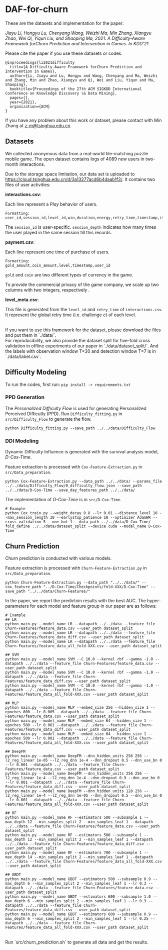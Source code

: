 # DAF-for-churn
These are the datasets and implementation for the paper:

*Jiayu Li, Hongyu Lu, Chenyang Wang, Weizhi Ma, Min Zhang, Xiangyu Zhao, Wei Qi, Yiqun Liu, and Shaoping Ma, 2021. A Difficulty-Aware Framework forChurn Prediction and Intervention in Games. In KDD'21.*

Please cite the paper if you use these datasets or codes.

```
@inproceedings{li2021difficulty
  title={A Difficulty-Aware Framework forChurn Prediction and Intervention in Games},
  author={Li, Jiayu and Lu, Hongyu and Wang, Chenyang and Ma, Weizhi and Zhang, Min and Zhao, Xiangyu and Qi, Wei and Liu, Yiqun and Ma, Shaoping},
  booktitle={Proceedings of the 27th ACM SIGKDD International Conference on Knowledge Discovery \& Data Mining},
  pages={},
  year={2021},
  organization={ACM}
}
```
If you have any problem about this work or dataset, please contact with Min Zhang at z-m@tsinghua.edu.cn.

## Datasets
We collected anonymous data from a real-world tile-matching puzzle mobile game. The open dataset contains logs of 4089 new users in two-month interactions.

Due to the storage space limitation, our data set is uploaded to https://cloud.tsinghua.edu.cn/d/3a13277acd6b4daab1f3/.
It contains two files of user activities:

**interactions.csv**:

Each line represent a *Play* behavior of users.
```
Formatting:
user_id,session_id,level_id,win,duration,energy,retry_time,timestamp,item_all,session_depth,time
```
The `session_id` is user-specific. `session_depth` indicates how many times the user played in the same session till this records.

**payment.csv**:

Each line represent one time of purchase of users.
```
Formatting:
gold_amount,coin_amount,level,timestamp,user_id 
```
`gold` and `coin` are two different types of currency in the game. 

To provide the commercial privacy of the game company, we scale up two columns with two integers, respectively .

**level_meta.csv**:

This file is generated from the `level_id` and `retry_time` of `interactions.csv`. 
It represent the global retry time (i.e. challenge *c*) of each level. 

<br/>
If you want to use this framework for the dataset, please download the files and put them in `./data/`.
<br/>
For reproducibility, we also provide the dataset split for five-fold cross validation in offline experiments of our paper in `./data/dataset_split/`.
And the labels with observation window T=30 and detection window T=7 is in `./data/label.csv`.


## Difficulty Modeling

To run the codes, first run: `pip install -r requirements.txt`

### PPD Generation
The *Personalized Difficulty Flow* is used for generating Personalized Perceived Difficutly (PPD). Run `Difficulty_fitting.py` in `src/Difficulty_Flow` to generate the flow.

```
python Difficulty_fitting.py --save_path ../../data/Difficulty_Flow
```

### DDI Modeling
Dynamic Difficulty Influence is generated with the survival analysis model, *D-Cox-Time*. 

Feature extraction is processed with `Cox-Feature-Extraction.py` in `src/Data_preparation`.
```
python Cox-Feature-Extraction.py --data_path ../../data/ --params_file ../../data/Difficulty_Flow/0_difficulty_flow.json --save_path ../../data/D-Cox-Time --save_day_features_path ../../data/
```

The implementation of *D-Cox-Time* is in `src/D-Cox-Time`.
```
# Example
python Cox_train.py --weight_decay 0.8 --lr 0.01 --distance_level 10 --max_session_length 30 --earlystop_patience 10 --optimizer AdamWR --cross_validation 5 --one_hot 1 --data_path ../../data/D-Cox-Time/ --fold_define ../../data/dataset_split --device cuda --model_name D-Cox-Time
```


## Churn Prediction

Churn prediction is conducted with various models.

Feature extraction is processed with `Churn-Feature-Extraction.py` in `src/Data_preparation`.
```
python Churn-Feature-Extraction.py --data_path "../../data/" --cox_feature_path "../D-Cox-Time/Checkpoints/fold-XXX/D-Cox-Time" --save_path "../../data/Churn-Features/"
```

In the paper, we report the predictoin results with the best AUC. The hyper-parameters for each model and feature group in our paper are as follows:
```
# Example
## LR
python main.py --model_name LR --datapath ../../data --feature_file Churn-Features/feature_data.csv --user_path dataset_split
python main.py --model_name LR --datapath ../../data --feature_file Churn-Features/feature_data_diff.csv --user_path dataset_split
python main.py --model_name LR --datapath ../../data --feature_file Churn-Features/feature_data_all_fold-XXX.csv --user_path dataset_split

## SVM
python main.py --model_name SVM --C 10.0 --kernel rbf --gamma -1.0 --datapath ../../data --feature_file Churn-Features/feature_data.csv --user_path dataset_split
python main.py --model_name SVM --C 10.0 --kernel rbf --gamma -1.0 --datapath ../../data --feature_file Churn-Features/feature_data_diff.csv --user_path dataset_split
python main.py --model_name SVM --C 10.0 --kernel rbf --gamma -1.0 --datapath ../../data --feature_file Churn-Features/feature_data_all_fold-XXX.csv --user_path dataset_split

## MLP
python main.py --model_name MLP --embed_size 256 --hidden_size 1 --epoches 800 --lr 0.005 --datapath ../../data --feature_file Churn-Features/feature_data.csv --user_path dataset_split
python main.py --model_name MLP --embed_size 64 --hidden_size 1 --epoches 500 --lr 0.001 --datapath ../../data --feature_file Churn-Features/feature_data_diff.csv --user_path dataset_split
python main.py --model_name MLP --embed_size 64 --hidden_size 1 --epoches 500 --lr 0.001 --datapath ../../data --feature_file Churn-Features/feature_data_all_fold-XXX.csv --user_path dataset_split

## DeepFM
python main.py --model_name DeepFM --dnn_hidden_units 256 256 --l2_reg_linear 1e-05 --l2_reg_dnn 1e-4 --dnn_dropout 0.5 --dnn_use_bn 0 --lr 0.001 --datapath ../../data --feature_file Churn-Features/feature_data.csv --user_path dataset_split
python main.py --model_name DeepFM --dnn_hidden_units 256 256 --l2_reg_linear 1e-4 --l2_reg_dnn 1e-4 --dnn_dropout 0.9 --dnn_use_bn 0 --lr 0.001 --datapath ../../data --feature_file Churn-Features/feature_data_diff.csv --user_path dataset_split
python main.py --model_name DeepFM --dnn_hidden_units 128 256 --l2_reg_linear 1e-4 --l2_reg_dnn 1e-05 --dnn_dropout 0.5 --dnn_use_bn 0 --lr 0.001 --datapath ../../data --feature_file Churn-Features/feature_data_all_fold-XXX.csv --user_path dataset_split

## RF
python main.py --model_name RF --estimators 500 --subsample 1 --max_depth 12 --min_samples_split 2 --min_samples_leaf 1 --datapath ../../data --feature_file Churn-Features/feature_data.csv --user_path dataset_split
python main.py --model_name RF --estimators 500 --subsample 1 --max_depth 12 --min_samples_split 2 --min_samples_leaf 1 --datapath ../../data --feature_file Churn-Features/feature_data_diff.csv --user_path dataset_split
python main.py --model_name RF --estimators 700 --subsample 1 --max_depth 14 --min_samples_split 2 --min_samples_leaf 1 --datapath ../../data --feature_file Churn-Features/feature_data_all_fold-XXX.csv --user_path dataset_split

## GBDT
python main.py --model_name GBDT --estimators 500 --subsample 0.9 --max_depth 6 --min_samples_split 2 --min_samples_leaf 1 --lr 0.3 --datapath ../../data --feature_file Churn-Features/feature_data.csv --user_path dataset_split
python main.py --model_name GBDT --estimators 600 --subsample 1.0 --max_depth 6 --min_samples_split 2 --min_samples_leaf 1 --lr 0.3 --datapath ../../data --feature_file Churn-Features/feature_data_diff.csv --user_path dataset_split
python main.py --model_name GBDT --estimators 600 --subsample 0.9 --max_depth 6 --min_samples_split 2 --min_samples_leaf 1 --lr 0.25 --datapath ../../data --feature_file Churn-Features/feature_data_all_fold-XXX.csv --user_path dataset_split
```

</br>
Run `src/churn_prediction.sh` to generate all data and get the results.



